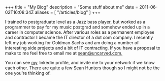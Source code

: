 +++
title = "My Biog"
description = "Some stuff about me"
date = 2011-06-02T16:08:34Z
aliases = [ "/articles/biog" ]
+++


I trained to postgraduate level as a Jazz bass player, but worked as a
programmer to pay for my music postgrad and somehow ended up in a
career in computer science. After various roles as a permanent employee
and contractor I became the IT director of a dot com company. I
recently left my job working for Goldman Sachs and am doing a number of
interesting side projects and a bit of IT contracting. If you have a
proposal to make to me feel free to email me at [sean@uncarved.com.][5]

You can see [my][6] linkedin profile, and invite me to your network if we
know each other. There are quite a few Sean Hunters though so I might
not be the one you're thinking of.

[1]: http://www.uncarved.com/articles/biog
[2]: http://www.uncarved.com/
[3]: http://www.uncarved.com/articles/contact
[4]: http://www.uncarved.com/login/
[5]: mailto:sean@uncarved.com
[6]: http://www.linkedin.com/pub/sean-hunter/b/358/548
